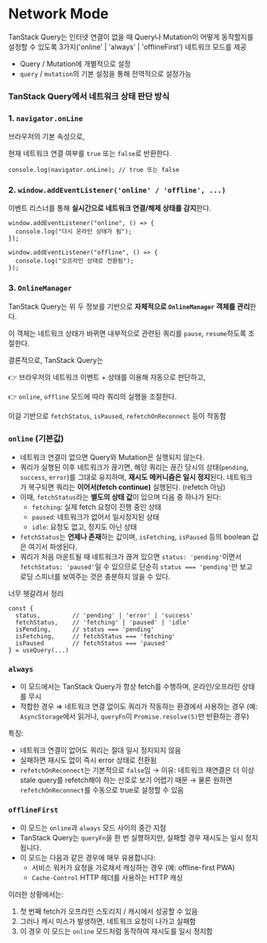 # **Network Mode**

<aside>

TanStack Query는 인터넷 연결이 없을 때 Query나 Mutation이 어떻게 동작할지를 설정할 수 있도록 3가지('online' | 'always' | 'offlineFirst’) 네트워크 모드를 제공

</aside>

- Query / Mutation에 개별적으로 설정
- `query` / `mutation`의 기본 설정을 통해 전역적으로 설정가능

### TanStack Query에서 네트워크 상태 판단 방식

### 1. `navigator.onLine`

브라우저의 기본 속성으로,

현재 네트워크 연결 여부를 `true` 또는 `false`로 반환한다.

```tsx
console.log(navigator.onLine); // true 또는 false
```

### 2. `window.addEventListener('online' / 'offline', ...)`

이벤트 리스너를 통해 **실시간으로 네트워크 연결/해제 상태를 감지**한다.

```tsx
window.addEventListener("online", () => {
  console.log("다시 온라인 상태가 됨");
});

window.addEventListener("offline", () => {
  console.log("오프라인 상태로 전환됨");
});
```

### 3. `OnlineManager`

TanStack Query는 위 두 정보를 기반으로 **자체적으로 `OnlineManager` 객체를 관리**한다.

이 객체는 네트워크 상태가 바뀌면 내부적으로 관련된 쿼리를 `pause`, `resume`하도록 조절한다.

결론적으로, TanStack Query는

👉 브라우저의 네트워크 이벤트 + 상태를 이용해 자동으로 판단하고,

👉 `online`, `offline` 모드에 따라 쿼리의 실행을 조절한다.

이걸 기반으로 `fetchStatus`, `isPaused`, `refetchOnReconnect` 등이 작동함

### `online` (기본값)

- 네트워크 연결이 없으면 Query와 Mutation은 실행되지 않는다.
- 쿼리가 실행된 이후 네트워크가 끊기면, 해당 쿼리는 끊긴 당시의 상태(`pending`, `success`, `error`)를 그대로 유지하며, **재시도 메커니즘은 일시 정지**된다.
  네트워크가 복구되면 쿼리는 **이어서(fetch continue)** 실행된다. (refetch 아님)
- 이때, `fetchStatus`라는 **별도의 상태 값**이 있으며 다음 중 하나가 된다:
  - `fetching`: 실제 fetch 요청이 진행 중인 상태
  - `paused`: 네트워크가 없어서 일시정지된 상태
  - `idle`: 요청도 없고, 정지도 아닌 상태
- `fetchStatus`는 **언제나 존재**하는 값이며, `isFetching`, `isPaused` 등의 boolean 값은 여기서 파생된다.
- 쿼리가 처음 마운트될 때 네트워크가 끊겨 있으면
  `status: 'pending'`이면서 `fetchStatus: 'paused'`일 수 있으므로
  단순히 `status === 'pending'`만 보고 로딩 스피너를 보여주는 것은 충분하지 않을 수 있다.

너무 헷갈려서 정리

```tsx
const {
  status,         // 'pending' | 'error' | 'success'
  fetchStatus,    // 'fetching' | 'paused' | 'idle'
  isPending,      // status === 'pending'
  isFetching,     // fetchStatus === 'fetching'
  isPaused        // fetchStatus === 'paused'
} = useQuery(...)
```

### `always`

- 이 모드에서는 TanStack Query가 항상 fetch를 수행하며, 온라인/오프라인 상태를 무시
- 적합한 경우 ⇒ 네트워크 연결 없이도 쿼리가 작동하는 환경에서 사용하는 경우
  (예: `AsyncStorage`에서 읽거나, `queryFn`이 `Promise.resolve(5)`만 반환하는 경우)

특징:

- 네트워크 연결이 없어도 쿼리는 절대 일시 정지되지 않음
- 실패하면 재시도 없이 즉시 error 상태로 전환됨
- `refetchOnReconnect`는 기본적으로 `false`임
  → 이유: 네트워크 재연결은 더 이상 stale query를 refetch해야 하는 신호로 보기 어렵기 때문
  → 물론 원하면 `refetchOnReconnect`를 수동으로 true로 설정할 수 있음

### `offlineFirst`

- 이 모드는 `online`과 `always` 모드 사이의 중간 지점
- TanStack Query는 `queryFn`을 한 번 실행하지만, 실패할 경우 재시도는 일시 정지됩니다.
- 이 모드는 다음과 같은 경우에 매우 유용합니다:
  - 서비스 워커가 요청을 가로채서 캐싱하는 경우 (예: offline-first PWA)
  - `Cache-Control` HTTP 헤더를 사용하는 HTTP 캐싱

이러한 상황에서는:

1. 첫 번째 fetch가 오프라인 스토리지 / 캐시에서 성공할 수 있음
2. 그러나 캐시 미스가 발생하면, 네트워크 요청이 나가고 실패함
3. 이 경우 이 모드는 `online` 모드처럼 동작하여 재시도를 일시 정지함
